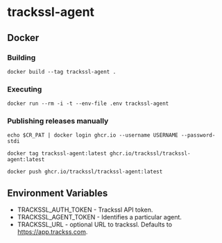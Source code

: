 # trackssl-agent

## Docker

### Building

```
docker build --tag trackssl-agent .
```

### Executing

```
docker run --rm -i -t --env-file .env trackssl-agent
```

### Publishing releases manually

```
echo $CR_PAT | docker login ghcr.io --username USERNAME --password-stdi
```

```
docker tag trackssl-agent:latest ghcr.io/trackssl/trackssl-agent:latest
```

```
docker push ghcr.io/trackssl/trackssl-agent:latest
```


## Environment Variables

* TRACKSSL_AUTH_TOKEN - Trackssl API token.
* TRACKSSL_AGENT_TOKEN - Identifies a particular agent.
* TRACKSSL_URL - optional URL to trackssl.  Defaults to https://app.trackss.com.

